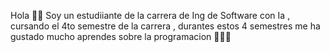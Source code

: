 Hola 👋🏻 Soy un estudiiante de la carrera de Ing de Software con Ia , cursando el 4to semestre de la carrera , durantes estos 4 semestres me ha gustado mucho aprendes sobre la programacion 👩🏻‍💻
